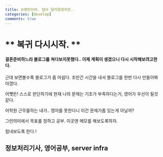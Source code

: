 ```yaml
---
title: 오랜만이야. 많이 달라졌겠지만..
categories: [develop]
comments: true
---
```


# ** 복귀 다시시작. **

#### 결혼준비하느라 블로그를 쳐다보지못했다.. 이제 계획이 생겼으니 다시 시작해보려고한다.

근데 보면볼수록 블로그가 좀 아쉽다. 조만간 시간을 내서 블로그를 한번 다시 만들어봐야겠다.

어쩃든! 스스로 판단하기에 현재 나의 문제는 기초가 부족하다는거, 영어가 우선이 될것같다.

어학원 근무를하는 내가.. 영어를 못한다니 이건 문제가좀 있는게 아닐까?

그런의미에서 목표를 정하고 공부. 이곳엔 메모를 해보도록하자.

힘내보도록 한다.!

## 정보처리기사, 영어공부, server infra
